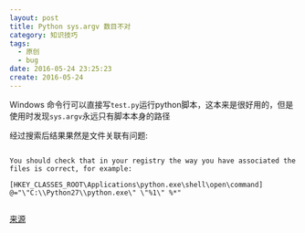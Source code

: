 ```yaml
---
layout: post
title: Python sys.argv 数目不对
category: 知识技巧
tags:
  - 原创
  - bug
date: 2016-05-24 23:25:23
create: 2016-05-24
---
```


Windows 命令行可以直接写`test.py`运行python脚本，这本来是很好用的，但是使用时发现`sys.argv`永远只有脚本本身的路径

经过搜索后结果果然是文件关联有问题:

```

You should check that in your registry the way you have associated the files is correct, for example:

[HKEY_CLASSES_ROOT\Applications\python.exe\shell\open\command]
@="\"C:\\Python27\\python.exe\" \"%1\" %*"


```

[来源](http://stackoverflow.com/questions/9880540/python-command-line-arguments-windows)
